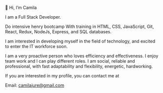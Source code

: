  👋 Hi, I’m Camila
 
 I am a Full Stack Developer.
 
  Do intensive henry bootcamp With training in HTML, CSS, JavaScript, Git, React, Redux, NodeJs, Express, and SQL databases.

 I am interested in developing myself in the field of technology, and excited to enter the IT workforce soon.
 
 I am a very proactive person who loves efficiency and effectiveness. 
 I enjoy team work and I can play different roles. 
 I am social, reliable and professional, with fast adaptability and flexibility, energetic, hardworking.

If you are interested in my profile, you can contact me at


Email: camilajure@gmail.com
 
 
 


<!---
camilajure/camilajure is a ✨ special ✨ repository because its `README.md` (this file) appears on your GitHub profile.
You can click the Preview link to take a look at your changes.
--->
